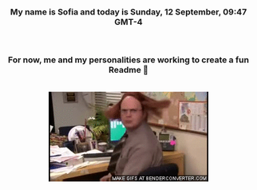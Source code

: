 


<div align="center">
<h3 >My name is Sofia and today is Sunday, 12 September, 09:47 GMT-4</h3><br>
<h3 >For now, me and my personalities are working to create a fun Readme 👋
</h3><br>
<img src='img/dwight.gif' alt='working...'/>
</div>
